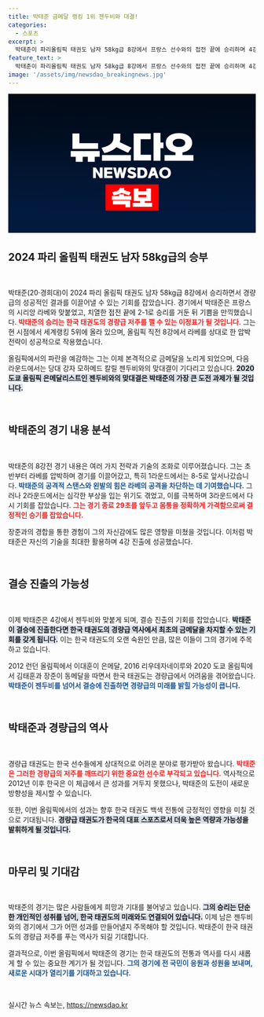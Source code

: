 ```yaml
---
title: 박태준 금메달 랭킹 1위 젠두비와 대결!
categories:
  - 스포츠
excerpt: >
  박태준이 파리올림픽 태권도 남자 58kg급 8강에서 프랑스 선수와의 접전 끝에 승리하며 4강에 진출! 이제 세계 랭킹 1위와의 대결이 기다린다. 금메달의 꿈을 현실로 만들 수 있을까? 클릭해서 박태준의 도전기를 만나보세요!
feature_text: >
  박태준이 파리올림픽 태권도 남자 58kg급 8강에서 프랑스 선수와의 접전 끝에 승리하며 4강에 진출! 이제 세계 랭킹 1위와의 대결이 기다린다. 금메달의 꿈을 현실로 만들 수 있을까? 클릭해서 박태준의 도전기를 만나보세요!
image: '/assets/img/newsdao_breakingnews.jpg'
---
```


<p><img src="/assets/img/newsdao_breakingnews.jpg" alt="koreaapp 속보" /></p>

<h2 data-ke-size="size26">2024 파리 올림픽 태권도 남자 58kg급의 승부</h2>

<p data-ke-size="size16">&nbsp;</p>

<p>박태준(20·경희대)이 2024 파리 올림픽 태권도 남자 58kg급 8강에서 승리하면서 경량급의 성공적인 결과를 이끌어낼 수 있는 기회를 잡았습니다. 경기에서 박태준은 프랑스의 시리앙 라베와 맞붙었고, 치열한 접전 끝에 2-1로 승리를 거둔 뒤 기쁨을 만끽했습니다. <b><span style="color: #ee2323;">박태준의 승리는 한국 태권도의 경량급 저주를 깰 수 있는 이정표가 될 것입니다.</span></b> 그는 현 시점에서 세계랭킹 5위에 올라 있으며, 올림픽 직전 8강에서 라베를 상대로 한 압박 전략이 성공적으로 작용했습니다. </p>

<p>올림픽에서의 파란을 예감하는 그는 이제 본격적으로 금메달을 노리게 되었으며, 다음 라운드에서는 당대 강자 모하메드 칼릴 젠두비와의 맞대결이 기다리고 있습니다. <b><span style="background-color: #21538527;">2020 도쿄 올림픽 은메달리스트인 젠두비와의 맞대결은 박태준의 가장 큰 도전 과제가 될 것입니다.</span></b> </p>

<p data-ke-size="size16">&nbsp;</p>

<h2 data-ke-size="size26">박태준의 경기 내용 분석</h2>

<p data-ke-size="size16">&nbsp;</p>

<p>박태준의 8강전 경기 내용은 여러 가지 전략과 기술의 조화로 이루어졌습니다. 그는 초반부터 라베를 압박하며 경기를 이끌어갔고, 특히 1라운드에서는 8-5로 앞서나갔습니다. <b><span style="color: #1a5490;">박태준의 공격적 스탠스와 왼발의 힘은 라베의 공격을 차단하는 데 기여했습니다.</span></b> 그러나 2라운드에서는 심각한 부상을 입는 위기도 겪었고, 이를 극복하며 3라운드에서 다시 기회를 잡았습니다. <b><span style="color: #ee2323;">그는 경기 종료 29초를 앞두고 몸통을 정확하게 가격함으로써 결정적인 승기를 잡았습니다.</span></b></p>

<p>장준과의 경합을 통한 경험이 그의 자신감에도 많은 영향을 미쳤을 것입니다. 이처럼 박태준은 자신의 기술을 최대한 활용하며 4강 진출에 성공했습니다.</p>

<p data-ke-size="size16">&nbsp;</p>

<h2 data-ke-size="size26">결승 진출의 가능성</h2>

<p data-ke-size="size16">&nbsp;</p>

<p>이제 박태준은 4강에서 젠두비와 맞붙게 되며, 결승 진출의 기회를 잡았습니다. <b><span style="background-color: #21538527;">박태준이 결승에 진출한다면 한국 태권도의 경량급 역사에서 최초의 금메달을 차지할 수 있는 기회를 갖게 됩니다.</span></b> 이는 한국 태권도의 오랜 숙원인 만큼, 많은 이들이 그의 경기에 주목하고 있습니다.</p>

<p>2012 런던 올림픽에서 이대훈이 은메달, 2016 리우데자네이루와 2020 도쿄 올림픽에서 김태훈과 장준이 동메달을 따면서 한국 태권도는 경량급에서 어려움을 겪어왔습니다. <b><span style="color: #1a5490;">박태준이 젠두비를 넘어서 결승에 진출하면 경량급의 미래를 밝힐 가능성이 큽니다.</span></b> </p>

<p data-ke-size="size16">&nbsp;</p>

<h2 data-ke-size="size26">박태준과 경량급의 역사</h2>

<p data-ke-size="size16">&nbsp;</p>

<p>경량급 태권도는 한국 선수들에게 상대적으로 어려운 분야로 평가받아 왔습니다. <b><span style="color: #ee2323;">박태준은 그러한 경량급의 저주를 깨뜨리기 위한 중요한 선수로 부각되고 있습니다.</span></b> 역사적으로 2012년 이후 한국은 이 체급에서 큰 성과를 거두지 못했으나, 박태준의 도전이 새로운 방향성을 제시할 수 있습니다.</p>

<p>또한, 이번 올림픽에서의 성과는 향후 한국 태권도 백색 전통에 긍정적인 영향을 미칠 것으로 기대됩니다. <b><span style="background-color: #21538527;">경량급 태권도가 한국의 대표 스포츠로서 더욱 높은 역량과 가능성을 발휘하게 될 것입니다.</span></b></p>

<p data-ke-size="size16">&nbsp;</p>

<h2 data-ke-size="size26">마무리 및 기대감</h2>

<p data-ke-size="size16">&nbsp;</p>

<p>박태준의 경기는 많은 사람들에게 희망과 기대를 불어넣고 있습니다. <b><span style="background-color: #21538527;">그의 승리는 단순한 개인적인 성취를 넘어, 한국 태권도의 미래와도 연결되어 있습니다.</span></b> 이제 남은 젠두비와의 경기에서 그가 어떤 성과를 만들어낼지 주목해야 할 것입니다. 박태준이 한국 태권도의 경량급 저주를 푸는 역사가 되길 기대합니다.</p>

<p>결과적으로, 이번 올림픽에서 박태준의 경기는 한국 태권도의 전통과 역사를 다시 새롭게 할 수 있는 중요한 계기가 될 것입니다. <b><span style="color: #1a5490;">그의 경기에 전 국민이 응원과 성원을 보내며, 새로운 시대가 열리기를 기대하고 있습니다.</span></b> </p>

<p data-ke-size="size16">&nbsp;</p>
실시간 뉴스 속보는, <a href="https://newsdao.kr" rel="dofollow">https://newsdao.kr</a>


